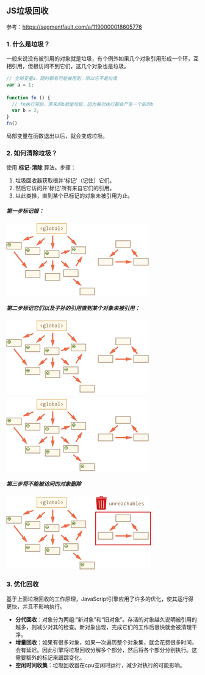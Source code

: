 ## JS垃圾回收
参考：https://segmentfault.com/a/1190000018605776

### 1. 什么是垃圾？
一般来说没有被引用的对象就是垃圾，有个例外如果几个对象引用形成一个环，互相引用，但根访问不到它们，这几个对象也是垃圾。

```js
// 全局变量a，随时都有可能被用到，所以它不是垃圾
var a = 1;

function fn () {
  // fn执行完后，原来的b就是垃圾，因为每次执行都会产生一个新的b
  var b = 2;
}
fn()

```

局部变量在函数退出以后，就会变成垃圾。

### 2. 如何清除垃圾？
使用 **标记-清除** 算法。步骤：
1. 垃圾回收器获取根并'标记'（记住）它们。
2. 然后它访问并'标记'所有来自它们的引用。
4. 以此类推，直到某个已标记的对象未被引用为止。

##### 第一步标记根：

![](垃圾回收1.png)

##### 第二步标记它们以及子孙的引用直到某个对象未被引用：

![](垃圾回收2.png)

![](垃圾回收3.png)

##### 第三步将不能被访问的对象删除

![](垃圾回收4.png)


### 3. 优化回收
基于上面垃圾回收的工作原理，JavaScript引擎应用了许多的优化，使其运行得更快，并且不影响执行。
- **分代回收**：对象分为两组:“新对象”和“旧对象”。存活的对象越久说明被引用的越多，则减少对其的检查。新对象出现，完成它们的工作后很快就会被清理干净。
- **增量回收**：如果有很多对象，如果一次遍历整个对象集，就会花费很多时间，会有延迟。因此引擎将垃圾回收分解多个部分，然后将各个部分分别执行。这需要额外的标记来跟踪变化。
- **空闲时间收集**：垃圾回收器在cpu空闲时运行，减少对执行的可能影响。
